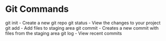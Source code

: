 # Git Commands

git init - Create a new git repo
git status - View the changes to your project
git add - Add files to staging area
git commit - Creates a new commit with files from the staging area
git log - View recent commits